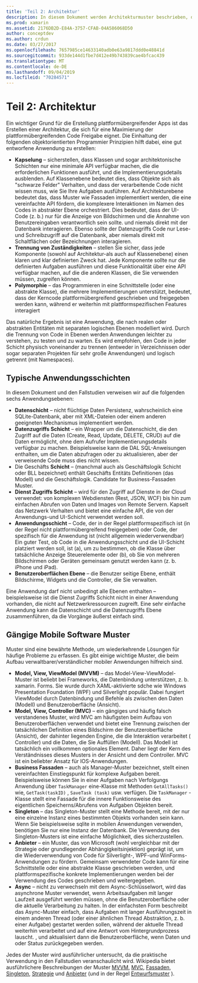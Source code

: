 ```yaml
---
title: 'Teil 2: Architektur'
description: In diesem Dokument werden Architekturmuster beschrieben, die zum entwickeln plattformübergreifender Anwendungen hilfreich sind. Es werden typische Anwendungsebenen (Datenschicht, Datenzugriffs Schicht usw.) und gängige Mobile Software Muster (MVVM, MVC usw.) erläutert.
ms.prod: xamarin
ms.assetid: 2176DB2D-E84A-3757-CFAB-04A586068D50
author: conceptdev
ms.author: crdun
ms.date: 03/27/2017
ms.openlocfilehash: 7657985ce14633140adb0e63a9817ddd0e48841d
ms.sourcegitcommit: 933de144d1fbe7d412e49b743839cae4bfcac439
ms.translationtype: MT
ms.contentlocale: de-DE
ms.lasthandoff: 09/04/2019
ms.locfileid: "70284571"
---
```

# <a name="part-2---architecture"></a>Teil 2: Architektur

Ein wichtiger Grund für die Erstellung plattformübergreifender Apps ist das Erstellen einer Architektur, die sich für eine Maximierung der plattformübergreifenden Code Freigabe eignet. Die Einhaltung der folgenden objektorientierten Programmier Prinzipien hilft dabei, eine gut entworfene Anwendung zu erstellen:

- **Kapselung** – sicherstellen, dass Klassen und sogar architektonische Schichten nur eine minimale API verfügbar machen, die die erforderlichen Funktionen ausführt, und die Implementierungsdetails ausblenden. Auf Klassenebene bedeutet dies, dass Objekte sich als "schwarze Felder" Verhalten, und dass der verarbeitende Code nicht wissen muss, wie Sie Ihre Aufgaben ausführen. Auf Architekturebene bedeutet das, dass Muster wie Fassaden implementiert werden, die eine vereinfachte API fördern, die komplexere Interaktionen im Namen des Codes in abstrakter Ebene orchestriert. Dies bedeutet, dass der UI-Code (z. b.) nur für die Anzeige von Bildschirmen und die Annahme von Benutzereingaben verantwortlich sein sollte. und niemals direkt mit der Datenbank interagieren. Ebenso sollte der Datenzugriffs Code nur Lese-und Schreibzugriff auf die Datenbank, aber niemals direkt mit Schaltflächen oder Bezeichnungen interagieren.
- **Trennung von Zuständigkeiten** – stellen Sie sicher, dass jede Komponente (sowohl auf Architektur-als auch auf Klassenebene) einen klaren und klar definierten Zweck hat. Jede Komponente sollte nur die definierten Aufgaben ausführen und diese Funktionalität über eine API verfügbar machen, auf die die anderen Klassen, die Sie verwenden müssen, zugreifen können.
- **Polymorphie** – das Programmieren in eine Schnittstelle (oder eine abstrakte Klasse), die mehrere Implementierungen unterstützt, bedeutet, dass der Kerncode plattformübergreifend geschrieben und freigegeben werden kann, während er weiterhin mit plattformspezifischen Features interagiert


Das natürliche Ergebnis ist eine Anwendung, die nach realen oder abstrakten Entitäten mit separaten logischen Ebenen modelliert wird. Durch die Trennung von Code in Ebenen werden Anwendungen leichter zu verstehen, zu testen und zu warten. Es wird empfohlen, den Code in jeder Schicht physisch voneinander zu trennen (entweder in Verzeichnissen oder sogar separaten Projekten für sehr große Anwendungen) und logisch getrennt (mit Namespaces).

 <a name="Typical_Application_Layers" />


## <a name="typical-application-layers"></a>Typische Anwendungsschichten

In diesem Dokument und den Fallstudien verweisen wir auf die folgenden sechs Anwendungsebenen:

- **Datenschicht** – nicht flüchtige Daten Persistenz, wahrscheinlich eine SQLite-Datenbank, aber mit XML-Dateien oder einem anderen geeigneten Mechanismus implementiert werden.
- **Datenzugriffs Schicht** – ein Wrapper um die Datenschicht, die den Zugriff auf die Daten (Create, Read, Update, DELETE, CRUD) auf die Daten ermöglicht, ohne dem Aufrufer Implementierungsdetails verfügbar zu machen. Beispielsweise kann die DAL SQL-Anweisungen enthalten, um die Daten abzufragen oder zu aktualisieren, aber der verweisende Code muss dies nicht wissen.
- Die Geschäfts **Schicht** – (manchmal auch als Geschäftslogik Schicht oder BLL bezeichnet) enthält Geschäfts Entitäts Definitionen (das Modell) und die Geschäftslogik. Candidate for Business-Fassaden Muster.
- **Dienst Zugriffs Schicht** – wird für den Zugriff auf Dienste in der Cloud verwendet: von komplexen Webdiensten (Rest, JSON, WCF) bis hin zum einfachen Abrufen von Daten und Images von Remote Servern. Kapselt das Netzwerk Verhalten und bietet eine einfache API, die von der Anwendungs-und UI-Schicht verwendet werden soll.
- **Anwendungsschicht** – Code, der in der Regel plattformspezifisch ist (in der Regel nicht plattformübergreifend freigegeben) oder Code, der spezifisch für die Anwendung ist (nicht allgemein wiederverwendbar) Ein guter Test, ob Code in die Anwendungsschicht und die UI-Schicht platziert werden soll, ist (a), um zu bestimmen, ob die Klasse über tatsächliche Anzeige Steuerelemente oder (b), ob Sie von mehreren Bildschirmen oder Geräten gemeinsam genutzt werden kann (z. b. iPhone und iPad).
- **Benutzeroberflächen Ebene** – die Benutzer seitige Ebene, enthält Bildschirme, Widgets und die Controller, die Sie verwalten.


Eine Anwendung darf nicht unbedingt alle Ebenen enthalten – beispielsweise ist die Dienst Zugriffs Schicht nicht in einer Anwendung vorhanden, die nicht auf Netzwerkressourcen zugreift. Eine sehr einfache Anwendung kann die Datenschicht und die Datenzugriffs Ebene zusammenführen, da die Vorgänge äußerst einfach sind.

 <a name="Common_Mobile_Software_Patterns" />


## <a name="common-mobile-software-patterns"></a>Gängige Mobile Software Muster

Muster sind eine bewährte Methode, um wiederkehrende Lösungen für häufige Probleme zu erfassen. Es gibt einige wichtige Muster, die beim Aufbau verwaltbarer/verständlicher mobiler Anwendungen hilfreich sind.

- **Model, View, ViewModel (MVVM)** – das Model-View-ViewModel-Muster ist beliebt bei Frameworks, die Datenbindung unterstützen, z. b. xamarin. Forms. Sie wurde durch XAML-aktivierte sdche wie Windows Presentation Foundation (WPF) und Silverlight populär. Dabei fungiert ViewModel durch Datenbindung und Befehle als zwischen den Daten (Modell) und Benutzeroberfläche (Ansicht).
- **Model, View, Controller (MVC)** – ein gängiges und häufig falsch verstandenes Muster, wird MVC am häufigsten beim Aufbau von Benutzeroberflächen verwendet und bietet eine Trennung zwischen der tatsächlichen Definition eines Bildschirm der Benutzeroberfläche (Ansicht), der dahinter liegenden Engine, die die Interaktion verarbeitet ( Controller) und die Daten, die Sie Auffüllen (Modell). Das Modell ist tatsächlich ein vollkommen optionales Element. Daher liegt der Kern des Verständnisses dieses Musters in der Ansicht und dem Controller. MVC ist ein beliebter Ansatz für IOS-Anwendungen.
- **Business Fassaden** – auch als Manager-Muster bezeichnet, stellt einen vereinfachten Einstiegspunkt für komplexe Aufgaben bereit. Beispielsweise können Sie in einer Aufgaben nach Verfolgungs Anwendung über `TaskManager` eine-Klasse mit Methoden `GetAllTasks()` wie, `GetTask(taskID)` , `SaveTask (task)` usw. verfügen. Die `TaskManager` -Klasse stellt eine Fassade für die innere Funktionsweise des eigentlichen Speicherns/Abrufens von Aufgaben Objekten bereit.
- **Singleton** – das Singleton-Muster stellt eine Methode bereit, mit der nur eine einzelne Instanz eines bestimmten Objekts vorhanden sein kann. Wenn Sie beispielsweise sqlite in mobilen Anwendungen verwenden, benötigen Sie nur eine Instanz der Datenbank. Die Verwendung des Singleton-Musters ist eine einfache Möglichkeit, dies sicherzustellen.
- **Anbieter** – ein Muster, das von Microsoft (wohl vergleichbar mit der Strategie oder grundlegender Abhängigkeitsinjektion) geprägt ist, um die Wiederverwendung von Code für Silverlight-, WPF-und WinForms-Anwendungen zu fördern. Gemeinsam verwendeter Code kann für eine Schnittstelle oder eine abstrakte Klasse geschrieben werden, und plattformspezifische konkrete Implementierungen werden bei der Verwendung des Codes geschrieben und weitergegeben.
- **Async** – nicht zu verwechseln mit dem Async-Schlüsselwort, wird das asynchrone Muster verwendet, wenn Arbeitsaufgaben mit langer Laufzeit ausgeführt werden müssen, ohne die Benutzeroberfläche oder die aktuelle Verarbeitung zu halten. In der einfachsten Form beschreibt das Async-Muster einfach, dass Aufgaben mit langer Ausführungszeit in einem anderen Thread (oder einer ähnlichen Thread Abstraktion, z. b. einer Aufgabe) gestartet werden sollen, während der aktuelle Thread weiterhin verarbeitet und auf eine Antwort vom Hintergrundprozess lauscht. , und aktualisiert dann die Benutzeroberfläche, wenn Daten und oder Status zurückgegeben werden.


Jedes der Muster wird ausführlicher untersucht, da die praktische Verwendung in den Fallstudien veranschaulicht wird. Wikipedia bietet ausführlichere Beschreibungen der Muster [MVVM](https://en.wikipedia.org/wiki/Model–view–viewmodel), [MVC](https://en.wikipedia.org/wiki/Model–view–controller), [Fassaden](https://en.wikipedia.org/wiki/Facade_pattern), [Singleton](https://en.wikipedia.org/wiki/Singleton_pattern), [Strategie](https://en.wikipedia.org/wiki/Strategy_pattern) und [Anbieter](https://en.wikipedia.org/wiki/Provider_model) (und in der Regel [Entwurfsmuster](https://en.wikipedia.org/wiki/Design_Patterns) ).
